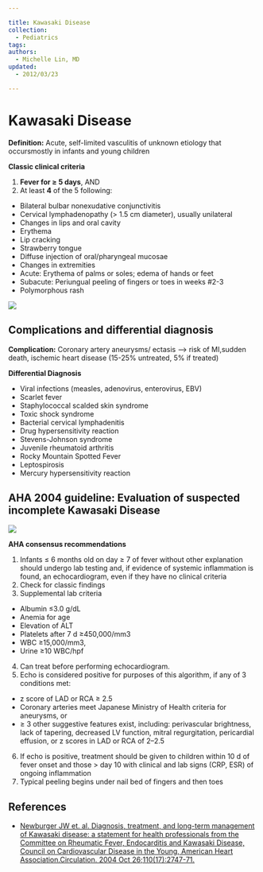 ```yaml
---

title: Kawasaki Disease
collection:
  - Pediatrics
tags:
authors:
  - Michelle Lin, MD
updated:
  - 2012/03/23

---
```


# Kawasaki Disease

**Definition:** Acute, self-limited vasculitis of unknown etiology that occursmostly in infants and young children 

**Classic clinical criteria**

1. **Fever for ≥ 5 days**, AND
2. At least **4** of the 5 following:

-   Bilateral bulbar nonexudative conjunctivitis
-   Cervical lymphadenopathy (&gt; 1.5 cm diameter), usually unilateral
-   Changes in lips and oral cavity
  - Erythema
  - Lip cracking
  - Strawberry tongue
  - Diffuse injection of oral/pharyngeal mucosae
-   Changes in extremities
  - Acute: Erythema of palms or soles; edema of hands or feet
  - Subacute: Periungual peeling of fingers or toes in weeks #2-3&nbsp;
-   Polymorphous rash

![](https://d2p53dh3qxfm0x.cloudfront.net/uploads/img/1jx/5/m/053e3455-6dbd-5668-9861-6fe521dad8be/640.png)

## Complications and differential diagnosis

**Complication:** Coronary artery aneurysms/ ectasis --&gt; risk of MI,sudden death, ischemic heart disease (15-25% untreated, 5% if treated)

**Differential Diagnosis**

-   Viral infections (measles, adenovirus, enterovirus, EBV)
-   Scarlet fever
-   Staphylococcal scalded skin syndrome
-   Toxic shock syndrome
-   Bacterial cervical lymphadenitis
-   Drug hypersensitivity reaction
-   Stevens-Johnson syndrome
-   Juvenile rheumatoid arthritis
-   Rocky Mountain Spotted Fever
-   Leptospirosis
-   Mercury hypersensitivity reaction 

## AHA 2004 guideline: Evaluation of suspected incomplete Kawasaki Disease

![](https://d2p53dh3qxfm0x.cloudfront.net/uploads/img/1jx/5/m/b55fbb14-0d75-5bf1-bb23-712f90bee994/640.png)

**AHA consensus recommendations**

1. Infants ≤ 6 months old on day ≥ 7 of fever without other explanation should undergo lab testing and, if evidence of systemic inflammation is found, an echocardiogram, even if they have no clinical criteria
2. Check for classic findings
3. Supplemental lab criteria
  - Albumin ≤3.0 g/dL
  - Anemia for age
  - Elevation of ALT
  - Platelets after 7 d ≥450,000/mm3
  - WBC ≥15,000/mm3,
  - Urine ≥10 WBC/hpf
4. Can treat before performing echocardiogram.
5. Echo is considered positive for purposes of this algorithm, if any of 3 conditions met: 
  - z score of LAD or RCA ≥ 2.5
  - Coronary arteries meet Japanese Ministry of Health criteria for aneurysms, or 
  - ≥ 3 other suggestive features exist, including: perivascular brightness, lack of tapering, decreased LV function, mitral regurgitation, pericardial effusion, or z scores in LAD or RCA of 2–2.5
6. If echo is positive, treatment should be given to children within 10 d of fever onset and those &gt; day 10 with clinical and lab signs (CRP, ESR) of ongoing inflammation
7. Typical peeling begins under nail bed of fingers and then toes

## References

-   [Newburger JW et. al. Diagnosis, treatment, and long-term management of Kawasaki disease: a statement for health professionals from the Committee on Rheumatic Fever, Endocarditis and Kawasaki Disease, Council on Cardiovascular Disease in the Young, American Heart Association.Circulation. 2004 Oct 26;110(17):2747-71.](http://www.ncbi.nlm.nih.gov/pubmed/?term=15505111)
